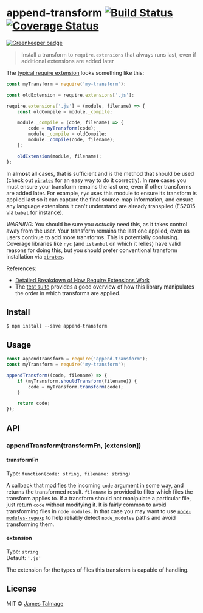 # append-transform [![Build Status](https://travis-ci.org/avajs/append-transform.svg?branch=master)](https://travis-ci.org/avajs/append-transform) [![Coverage Status](https://coveralls.io/repos/github/avajs/append-transform/badge.svg?branch=master)](https://coveralls.io/github/avajs/append-transform?branch=master)

[![Greenkeeper badge](https://badges.greenkeeper.io/istanbuljs/append-transform.svg)](https://greenkeeper.io/)

> Install a transform to `require.extensions` that always runs last, even if additional extensions are added later

The [typical require extension](https://gist.github.com/jamestalmage/df922691475cff66c7e6) looks something like this:

```js
const myTransform = require('my-transform');

const oldExtension = require.extensions['.js'];

require.extensions['.js'] = (module, filename) => {
	const oldCompile = module._compile;

	module._compile = (code, filename) => {
		code = myTransform(code);
		module._compile = oldCompile;
		module._compile(code, filename);
	};

	oldExtension(module, filename);
};
```

In **almost** all cases, that is sufficient and is the method that should be used (check out [`pirates`](https://www.npmjs.com/package/pirates) for an easy way to do it correctly). In **rare** cases you must ensure your transform remains the last one, even if other transforms are added later. For example, `nyc` uses this module to ensure its transform is applied last so it can capture the final source-map information, and ensure any language extensions it can't understand are already transpiled (ES2015 via `babel` for instance).

*WARNING:* You should be sure you  *actually* need this, as it takes control away from the user. Your transform remains the last one applied, even as users continue to add more transforms. This is potentially confusing. Coverage libraries like `nyc` (and `istanbul` on which it relies) have valid reasons for doing this, but you should prefer conventional transform installation via [`pirates`](https://www.npmjs.com/package/pirates).

References:
- [Detailed Breakdown of How Require Extensions Work](https://gist.github.com/jamestalmage/df922691475cff66c7e6)
- The [test suite](https://github.com/avajs/append-transform/blob/master/test/execution-order.js) provides a good overview of how this library manipulates the order in which transforms are applied.


## Install

```
$ npm install --save append-transform
```


## Usage

```js
const appendTransform = require('append-transform');
const myTransform = require('my-transform');

appendTransform((code, filename) => {
	if (myTransform.shouldTransform(filename)) {
		code = myTransform.transform(code);
	}

	return code;
});
```

## API

### appendTransform(transformFn, [extension])

#### transformFn

Type: `function(code: string, filename: string)`

A callback that modifies the incoming `code` argument in some way, and returns the transformed result. `filename` is provided to filter which files the transform applies to. If a transform should not manipulate a particular file, just return `code` without modifying it. It is fairly common to avoid transforming files in `node_modules`. In that case you may want to use [`node-modules-regexp`](https://www.npmjs.com/package/node-modules-regexp) to help reliably detect `node_modules` paths and avoid transforming them.

#### extension

Type: `string`<br>
Default: `'.js'`

The extension for the types of files this transform is capable of handling.


## License

MIT © [James Talmage](https://github.com/jamestalmage)
